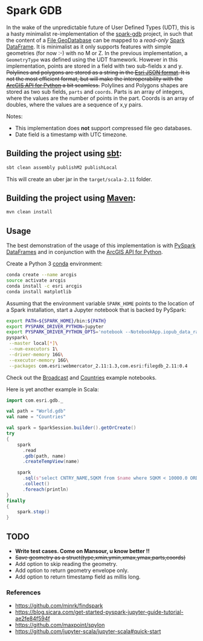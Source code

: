 # Spark GDB

In the wake of the unpredictable future of User Defined Types (UDT), this is a hasty minimalist re-implementation of the [spark-gdb](https://github.com/mraad/spark-gdb) project, in such that the content of a [File GeoDatabase](https://www.esri.com/news/arcuser/0309/files/9reasons.pdf) can be mapped to a *read-only* [Spark DataFrame](https://spark.apache.org/docs/latest/sql-programming-guide.html).  It is minimalist as it only supports features with simple geometries (for now :-) with no M or Z.
In the previous implementation, a `GeometryType` was defined using the UDT framework. However in this implementation, points are stored in a field with two sub-fields x and y.  ~~Polylines and polygons are stored as a string in the [Esri JSON format](https://developers.arcgis.com/documentation/common-data-types/geometry-objects.htm).  It is not the most efficient format, but will make the interoperability with the [ArcGIS API for Python](https://developers.arcgis.com/python/) a bit seamless.~~ Polylines and Polygons shapes are stored as two sub fields, `parts` and `coords`. Parts is an array of integers, where the values are the number of points in the part. Coords is an array of doubles, where the values are a sequence of x,y pairs.

Notes:

- This implementation does **not** support compressed file geo databases.
- Date field is a timestamp with UTC timezone.

## Building the project using [sbt](https://www.scala-sbt.org/):

```bash
sbt clean assembly publishM2 publishLocal
```

This will create an uber jar in the `target/scala-2.11` folder.

## Building the project using [Maven](https://maven.apache.org/):

```bash
mvn clean install
```

## Usage

The best demonstration of the usage of this implementation is with [PySpark DataFrames](https://docs.databricks.com/spark/latest/dataframes-datasets/introduction-to-dataframes-python.html) and in conjunction with the [ArcGIS API for Python](https://developers.arcgis.com/python/).

Create a Python 3 [conda](https://conda.io/docs/) environment:

```bash
conda create --name arcgis
source activate arcgis
conda install -c esri arcgis
conda install matplotlib
```

Assuming that the environment variable `SPARK_HOME` points to the location of a Spark installation, start a Jupyter notebook that is backed by PySpark:

```bash
export PATH=${SPARK_HOME}/bin:${PATH}
export PYSPARK_DRIVER_PYTHON=jupyter
export PYSPARK_DRIVER_PYTHON_OPTS='notebook --NotebookApp.iopub_data_rate_limit=10000000'
pyspark\
 --master local[*]\
 --num-executors 1\
 --driver-memory 16G\
 --executor-memory 16G\
 --packages com.esri:webmercator_2.11:1.3,com.esri:filegdb_2.11:0.4
```

Check out the [Broadcast](Broadcast.ipynb) and [Countries](Countries.ipynb) example notebooks.

Here is yet another example in Scala:

```scala
import com.esri.gdb._

val path = "World.gdb"
val name = "Countries"

val spark = SparkSession.builder().getOrCreate()
try
{
    spark
      .read
      .gdb(path, name)
      .createTempView(name)

    spark
      .sql(s"select CNTRY_NAME,SQKM from $name where SQKM < 10000.0 ORDER BY SQKM DESC LIMIT 10")
      .collect()
      .foreach(println)
}
finally
{
    spark.stop()
}
```

## TODO

- **Write test cases. Come on Mansour, u know better !!**
- ~~Save geometry as a struct(type,xmin,ymin,xmax,ymax,parts,coords)~~
- Add option to skip reading the geometry.
- Add option to return geometry envelope only.
- Add option to return timestamp field as millis long.

### References

- https://github.com/minrk/findspark
- https://blog.sicara.com/get-started-pyspark-jupyter-guide-tutorial-ae2fe84f594f
- https://github.com/maxpoint/spylon
- https://github.com/jupyter-scala/jupyter-scala#quick-start
